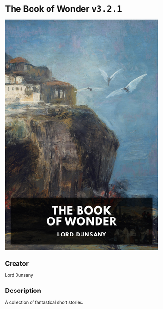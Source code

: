 
# The Book of Wonder <kbd>v3.2.1</kbd>

<center>
  <img src="./cover-1024.jpg"/>
</center>

## Creator
Lord Dunsany

## Description
A collection of fantastical short stories.
